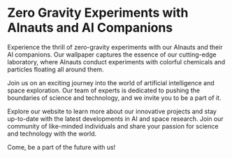 <!--
Write me markdown content of website with wallpaper:

"AInauts and their AI companions conducting experiments in a zero-gravity laboratory, with colorful chemicals and particles floating all around them."

The header of the page should not be copy of the text but rather a real content of the website which is using this wallpaper.
-->

<!--font:Poppins-->

# Zero Gravity Experiments with AInauts and AI Companions

Experience the thrill of zero-gravity experiments with our AInauts and their AI companions. Our wallpaper captures the essence of our cutting-edge laboratory, where AInauts conduct experiments with colorful chemicals and particles floating all around them.

Join us on an exciting journey into the world of artificial intelligence and space exploration. Our team of experts is dedicated to pushing the boundaries of science and technology, and we invite you to be a part of it.

Explore our website to learn more about our innovative projects and stay up-to-date with the latest developments in AI and space research. Join our community of like-minded individuals and share your passion for science and technology with the world.

Come, be a part of the future with us!
